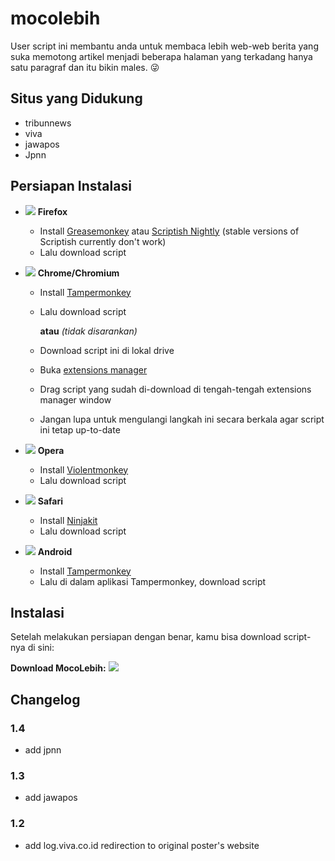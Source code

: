 # mocolebih
User script ini membantu anda untuk membaca lebih web-web berita yang suka memotong artikel menjadi beberapa halaman yang terkadang hanya satu paragraf dan itu bikin males. :stuck_out_tongue_winking_eye:


## Situs yang Didukung
* tribunnews
* viva
* jawapos
* Jpnn

## Persiapan Instalasi

- ![](https://i.imgur.com/zD5npRg.png) **Firefox**
  - Install [Greasemonkey](https://addons.mozilla.org/firefox/addon/greasemonkey/) atau [Scriptish Nightly](https://github.com/scriptish/scriptish-nightlies/releases) (stable versions of Scriptish currently don't work)
  - Lalu download script

- ![](https://i.imgur.com/IVru2Aw.png) **Chrome/Chromium**
  - Install [Tampermonkey](https://chrome.google.com/webstore/detail/tampermonkey/dhdgffkkebhmkfjojejmpbldmpobfkfo/)
  - Lalu download script

    **atau** *(tidak disarankan)*

  - Download script ini di lokal drive
  - Buka [extensions manager](https://i.imgur.com/8ALV1pq.png)
  - Drag script yang sudah di-download di tengah-tengah extensions manager window
  - Jangan lupa untuk mengulangi langkah ini secara berkala agar script ini tetap up-to-date

- ![](https://i.imgur.com/P1R4aMx.png) **Opera**
  - Install [Violentmonkey](https://addons.opera.com/en/extensions/details/violent-monkey/)
  - Lalu download script

- ![](https://i.imgur.com/pUhViGt.png) **Safari**
  - Install [Ninjakit](http://ss-o.net/safari/extension/NinjaKit.safariextz)
  - Lalu download script

- ![](https://i.imgur.com/DDd2ihc.png) **Android**
  - Install [Tampermonkey](https://play.google.com/store/apps/details?id=net.biniok.tampermonkey)
  - Lalu di dalam aplikasi Tampermonkey, download script

## Instalasi

Setelah melakukan persiapan dengan benar, kamu bisa download script-nya di sini:

**Download MocoLebih:** [![](https://i.imgur.com/0KCjrsZ.png)](https://raw.githubusercontent.com/vachzar/mocolebih/master/mocolebih.user.js)


## Changelog

### 1.4
* add jpnn

### 1.3
* add jawapos

### 1.2
* add log.viva.co.id redirection to original poster's website
